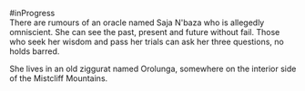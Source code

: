 #inProgress  
There are rumours of an oracle named Saja N'baza who is allegedly omniscient. She can see the past, present and future without fail. Those who seek her wisdom and pass her trials can ask her three questions, no holds barred.

She lives in an old ziggurat named Orolunga, somewhere on the interior side of the Mistcliff Mountains.
